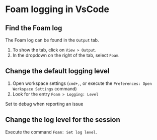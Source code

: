 # Foam logging in VsCode

## Find the Foam log
The Foam log can be found in the `Output` tab.
1. To show the tab, click on `View > Output`.
2. In the dropdown on the right of the tab, select `Foam`.

## Change the default logging level
1. Open workspace settings (`cmd+,`, or execute the `Preferences: Open Workspace Settings` command)
2. Look for the entry `Foam > Logging: Level`

Set to debug when reporting an issue

## Change the log level for the session
Execute the command `Foam: Set log level`.


